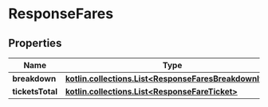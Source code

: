 
# ResponseFares

## Properties
Name | Type | Description | Notes
------------ | ------------- | ------------- | -------------
**breakdown** | [**kotlin.collections.List&lt;ResponseFaresBreakdownItem&gt;**](ResponseFaresBreakdownItem.md) |  | 
**ticketsTotal** | [**kotlin.collections.List&lt;ResponseFareTicket&gt;**](ResponseFareTicket.md) |  | 



